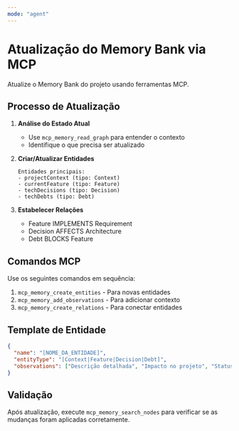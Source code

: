 ```yaml
---
mode: "agent"
---
```

# Atualização do Memory Bank via MCP

Atualize o Memory Bank do projeto usando ferramentas MCP.

## Processo de Atualização

1. **Análise do Estado Atual**

   - Use `mcp_memory_read_graph` para entender o contexto
   - Identifique o que precisa ser atualizado

2. **Criar/Atualizar Entidades**

   ```
   Entidades principais:
   - projectContext (tipo: Context)
   - currentFeature (tipo: Feature)
   - techDecisions (tipo: Decision)
   - techDebts (tipo: Debt)
   ```

3. **Estabelecer Relações**
   - Feature IMPLEMENTS Requirement
   - Decision AFFECTS Architecture
   - Debt BLOCKS Feature

## Comandos MCP

Use os seguintes comandos em sequência:

1. `mcp_memory_create_entities` - Para novas entidades
2. `mcp_memory_add_observations` - Para adicionar contexto
3. `mcp_memory_create_relations` - Para conectar entidades

## Template de Entidade

```json
{
  "name": "[NOME_DA_ENTIDADE]",
  "entityType": "[Context|Feature|Decision|Debt]",
  "observations": ["Descrição detalhada", "Impacto no projeto", "Status atual"]
}
```

## Validação

Após atualização, execute `mcp_memory_search_nodes` para verificar se as mudanças foram aplicadas corretamente.
